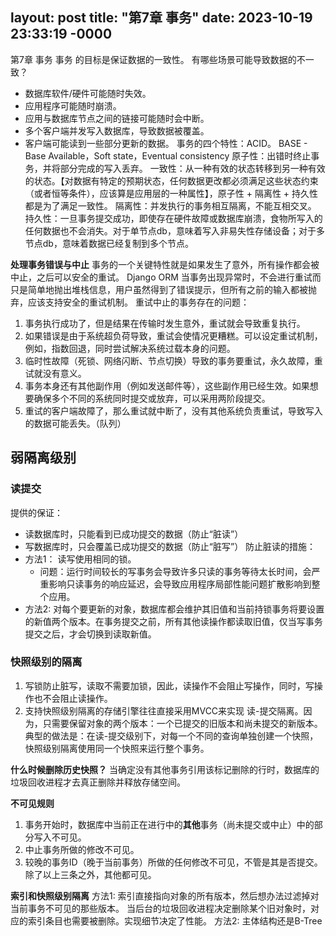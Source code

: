 layout: post
title: "第7章 事务"
date: 2023-10-19 23:33:19 -0000
---

第7章 事务
事务 的目标是保证数据的一致性。
有哪些场景可能导致数据的不一致？
- 数据库软件/硬件可能随时失效。
- 应用程序可能随时崩溃。
- 应用与数据库节点之间的链接可能随时会中断。
- 多个客户端并发写入数据库，导致数据被覆盖。
- 客户端可能读到一些部分更新的数据。
事务的四个特性：ACID。
BASE - Base Available，Soft state，Eventual consistency
原子性：出错时终止事务，并将部分完成的写入丢弃。
一致性：从一种有效的状态转移到另一种有效的状态。【对数据有特定的预期状态，任何数据更改都必须满足这些状态约束（或者恒等条件），应该算是应用层的一种属性】，原子性 + 隔离性 + 持久性 都是为了满足一致性。
隔离性：并发执行的事务相互隔离，不能互相交叉。
持久性：一旦事务提交成功，即使存在硬件故障或数据库崩溃，食物所写入的任何数据也不会消失。对于单节点db，意味着写入非易失性存储设备；对于多节点db，意味着数据已经复制到多个节点。

**处理事务错误与中止**
事务的一个关键特性就是如果发生了意外，所有操作都会被中止，之后可以安全的重试。
Django ORM 当事务出现异常时，不会进行重试而只是简单地抛出堆栈信息，用户虽然得到了错误提示，但所有之前的输入都被抛弃，应该支持安全的重试机制。
重试中止的事务存在的问题：
1. 事务执行成功了，但是结果在传输时发生意外，重试就会导致重复执行。
2. 如果错误是由于系统超负荷导致，重试会使情况更糟糕。可以设定重试机制，例如，指数回退，同时尝试解决系统过载本身的问题。
3. 临时性故障（死锁、网络闪断、节点切换）导致的事务要重试，永久故障，重试就没有意义。
4. 事务本身还有其他副作用（例如发送邮件等），这些副作用已经生效。如果想要确保多个不同的系统同时提交或放弃，可以采用两阶段提交。
5. 重试的客户端故障了，那么重试就中断了，没有其他系统负责重试，导致写入的数据可能丢失。（队列）

## 弱隔离级别
### 读提交
提供的保证：
 - 读数据库时，只能看到已成功提交的数据（防止“脏读”）
 - 写数据库时，只会覆盖已成功提交的数据（防止“脏写”）
防止脏读的措施： 
 - 方法1： 读写使用相同的锁。
     - 问题：运行时间较长的写事务会导致许多只读的事务等待太长时间，会严重影响只读事务的响应延迟，会导致应用程序局部性能问题扩散影响到整个应用。
 - 方法2: 对每个要更新的对象，数据库都会维护其旧值和当前持锁事务将要设置的新值两个版本。在事务提交之前，所有其他读操作都读取旧值，仅当写事务提交之后，才会切换到读取新值。

### 快照级别的隔离
1. 写锁防止脏写，读取不需要加锁，因此，读操作不会阻止写操作，同时，写操作也不会阻止读操作。
2. 支持快照级别隔离的存储引擎往往直接采用MVCC来实现 读-提交隔离。因为，只需要保留对象的两个版本：一个已提交的旧版本和尚未提交的新版本。典型的做法是：在读-提交级别下，对每一个不同的查询单独创建一个快照，快照级别隔离使用同一个快照来运行整个事务。

**什么时候删除历史快照？**
当确定没有其他事务引用该标记删除的行时，数据库的垃圾回收进程才去真正删除并释放存储空间。

**不可见规则**
1. 事务开始时，数据库中当前正在进行中的**其他**事务（尚未提交或中止）中的部分写入不可见。
2. 中止事务所做的修改不可见。
3. 较晚的事务ID（晚于当前事务）所做的任何修改不可见，不管是其是否提交。
除了以上三条之外，其他都可见。

**索引和快照级别隔离**
方法1: 索引直接指向对象的所有版本，然后想办法过滤掉对当前事务不可见的那些版本。
当后台的垃圾回收进程决定删除某个旧对象时，对应的索引条目也需要被删除。实现细节决定了性能。
方法2: 主体结构还是B-Tree
